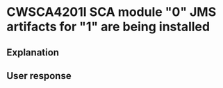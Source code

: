 # CWSCA4201I SCA module "0"  JMS artifacts for "1" are being installed

## Explanation

## User response